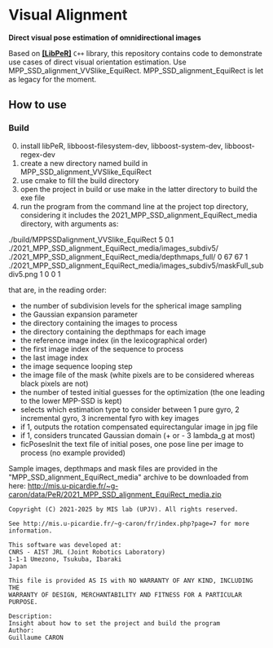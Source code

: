 # Visual Alignment

**Direct visual pose estimation of omnidirectional images**

Based on [**[LibPeR]**](https://github.com/PerceptionRobotique/libPeR_base) `C++` library, this repository contains code to demonstrate use cases of direct visual orientation estimation. Use MPP_SSD_alignment_VVSlike_EquiRect. MPP_SSD_alignment_EquiRect is let as legacy for the moment. 

## How to use

### Build

0. install libPeR, libboost-filesystem-dev, libboost-system-dev, libboost-regex-dev
1. create a new directory named build in MPP_SSD_alignment_VVSlike_EquiRect
2. use cmake to fill the build directory
3. open the project in build or use make in the latter directory to build the exe file
4. run the program from the command line at the project top directory, considering it includes the 2021_MPP_SSD_alignment_EquiRect_media directory, with arguments as:

./build/MPPSSDalignment_VVSlike_EquiRect 5 0.1 ./2021_MPP_SSD_alignment_EquiRect_media/images_subdiv5/ ./2021_MPP_SSD_alignment_EquiRect_media/depthmaps_full/ 0 67 67 1 ./2021_MPP_SSD_alignment_EquiRect_media/images_subdiv5/maskFull_subdiv5.png 1 0 0 1

that are, in the reading order:
- the number of subdivision levels for the spherical image sampling
- the Gaussian expansion parameter
- the directory containing the images to process
- the directory containing the depthmaps for each image
- the reference image index (in the lexicographical order)
- the first image index of the sequence to process
- the last image index
- the image sequence looping step
- the image file of the mask (white pixels are to be considered whereas black pixels are not)
- the number of tested initial guesses for the optimization (the one leading to the lower MPP-SSD is kept)
- selects which estimation type to consider between 1 pure gyro, 2 incremental gyro, 3 incremental fyro with key images
- if 1, outputs the rotation compensated equirectangular image in jpg file
- if 1, considers truncated Gaussian domain (+ or - 3 lambda_g at most)
- ficPosesInit the text file of initial poses, one pose line per image to process (no example provided)

Sample images, depthmaps and mask files are provided in the "MPP_SSD_alignment_EquiRect_media" archive to be downloaded from here: http://mis.u-picardie.fr/~g-caron/data/PeR/2021_MPP_SSD_alignment_EquiRect_media.zip 


```
Copyright (C) 2021-2025 by MIS lab (UPJV). All rights reserved.

See http://mis.u-picardie.fr/~g-caron/fr/index.php?page=7 for more information.

This software was developed at:
CNRS - AIST JRL (Joint Robotics Laboratory)
1-1-1 Umezono, Tsukuba, Ibaraki
Japan

This file is provided AS IS with NO WARRANTY OF ANY KIND, INCLUDING THE
WARRANTY OF DESIGN, MERCHANTABILITY AND FITNESS FOR A PARTICULAR PURPOSE.

Description:
Insight about how to set the project and build the program
Author:
Guillaume CARON

```
